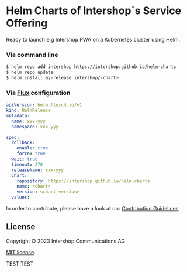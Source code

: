 # Helm Charts of Intershop`s Service Offering

Ready to launch e.g Intershop PWA on a Kubernetes cluster using Helm.

### Via command line

```bash
$ helm repo add intershop https://intershop.github.io/helm-charts
$ helm repo update
$ helm install my-release intershop/<chart>
```

### Via [Flux](https://fluxcd.io) configuration

```yaml
apiVersion: helm.fluxcd.io/v1
kind: HelmRelease
metadata:
  name: xxx-yyy
  namespace: xxx-yyy

spec:
  rollback:
    enable: true
    force: true
  wait: true
  timeout: 270
  releaseName: xxx-yyy
  chart:
    repository: https://intershop.github.io/helm-charts
    name: <chart>
    version: <chart-version>
  values:
```

In order to contribute, please have a look at our [Contribution Guidelines](./CONTRIBUTING.md)

## License

Copyright &copy; 2023 Intershop Communications AG

[MIT license](./LICENSE).

TEST TEST

